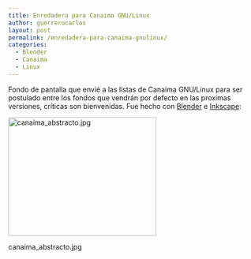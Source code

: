 ```yaml
---
title: Enredadera para Canaima GNU/Linux
author: guerrerocarlos
layout: post
permalink: /enredadera-para-canaima-gnulinux/
categories:
  - Blender
  - Canaima
  - Linux
---
```

Fondo de pantalla que envié a las listas de Canaima GNU/Linux para ser postulado entre los fondos que vendrán por defecto en las proximas versiones, críticas son bienvenidas. Fue hecho con [Blender][1] e [Inkscape][2]:

<div id="attachment_49" class="wp-caption aligncenter" style="width: 310px">
  <a href="http://blog.carlosguerrero.com/wp-content/uploads/2010/11/canaima_abstracto.jpg"><img class="size-medium wp-image-49" title="canaima_abstracto.jpg" src="http://blog.carlosguerrero.com/wp-content/uploads/2010/11/canaima_abstracto-300x240.jpg" alt="canaima_abstracto.jpg" width="300" height="240" /></a><p class="wp-caption-text">
    canaima_abstracto.jpg
  </p>
</div>

 [1]: http://www.blender.org/
 [2]: http://www.inkscape.org